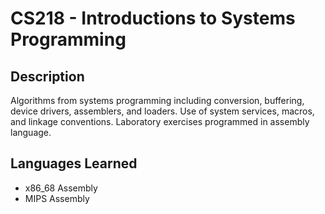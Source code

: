 # CS218 - Introductions to Systems Programming

## Description
Algorithms from systems programming including conversion, buffering, device drivers, assemblers, and loaders.
Use of system services, macros, and linkage conventions. Laboratory exercises programmed in assembly language.

## Languages Learned
- x86_68 Assembly
- MIPS Assembly
